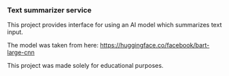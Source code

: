 ### Text summarizer service

This project provides interface for using an AI model which summarizes text input.

The model was taken from here: https://huggingface.co/facebook/bart-large-cnn

This project was made solely for educational purposes.